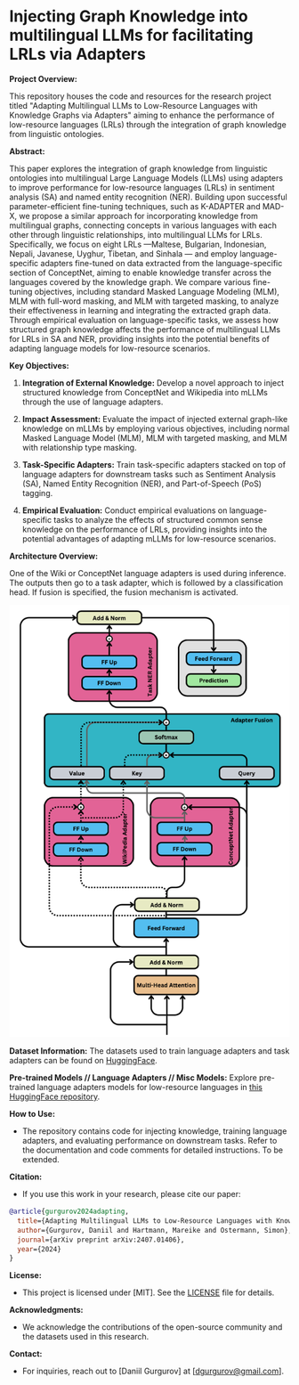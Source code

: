 # Injecting Graph Knowledge into multilingual LLMs for facilitating LRLs via Adapters

**Project Overview:**

This repository houses the code and resources for the research project titled "Adapting Multilingual LLMs to Low-Resource Languages with Knowledge Graphs via Adapters" aiming to enhance the performance of low-resource languages (LRLs) through the integration of graph knowledge from linguistic ontologies.

**Abstract:**

This paper explores the integration of graph knowledge from linguistic ontologies into multilingual Large Language Models (LLMs) using adapters to improve performance for low-resource languages (LRLs) in sentiment analysis (SA) and named entity recognition (NER). Building upon successful parameter-efficient fine-tuning techniques, such as K-ADAPTER and MAD-X, we propose a similar approach for incorporating knowledge from multilingual graphs, connecting concepts in various languages with each other through linguistic relationships, into multilingual LLMs for LRLs. Specifically, we focus on eight LRLs —Maltese, Bulgarian, Indonesian, Nepali, Javanese, Uyghur, Tibetan, and Sinhala — and employ language-specific adapters fine-tuned on data extracted from the language-specific section of ConceptNet, aiming to enable knowledge transfer across the languages covered by the knowledge graph. We compare various fine-tuning objectives, including standard Masked Language Modeling (MLM), MLM with full-word masking, and MLM with targeted masking, to analyze their effectiveness in learning and integrating the extracted graph data. Through empirical evaluation on language-specific tasks, we assess how structured graph knowledge affects the performance of multilingual LLMs for LRLs in SA and NER, providing insights into the potential benefits of adapting language models for low-resource scenarios.

**Key Objectives:**
1. **Integration of External Knowledge:** Develop a novel approach to inject structured knowledge from ConceptNet and Wikipedia into mLLMs through the use of language adapters.
  
2. **Impact Assessment:** Evaluate the impact of injected external graph-like knowledge on mLLMs by employing various objectives, including normal Masked Language Model (MLM), MLM with targeted masking, and MLM with relationship type masking.

3. **Task-Specific Adapters:** Train task-specific adapters stacked on top of language adapters for downstream tasks such as Sentiment Analysis (SA), Named Entity Recognition (NER), and Part-of-Speech (PoS) tagging.

4. **Empirical Evaluation:** Conduct empirical evaluations on language-specific tasks to analyze the effects of structured common sense knowledge on the performance of LRLs, providing insights into the potential advantages of adapting mLLMs for low-resource scenarios.

**Architecture Overview:**

One of the Wiki or ConceptNet language adapters is used during inference. The outputs then go to a task adapter, which is followed by a classification head. If fusion is specified, the fusion mechanism is activated.

<img src="https://github.com/d-gurgurov/Injecting-Commonsense-Knowledge-into-LLMs/blob/main/assets/kallm.png?raw=true" alt="architecture" width="700"/>

**Dataset Information:**
The datasets used to train language adapters and task adapters can be found on [HuggingFace](https://huggingface.co/datasets/DGurgurov).

**Pre-trained Models // Language Adapters // Misc Models:**
Explore pre-trained language adapters models for low-resource languages in [this HuggingFace repository](https://huggingface.co/datasets/DGurgurov/).

**How to Use:**
- The repository contains code for injecting knowledge, training language adapters, and evaluating performance on downstream tasks. Refer to the documentation and code comments for detailed instructions. To be extended.

**Citation:**
- If you use this work in your research, please cite our paper:

```bibtex
@article{gurgurov2024adapting,
  title={Adapting Multilingual LLMs to Low-Resource Languages with Knowledge Graphs via Adapters},
  author={Gurgurov, Daniil and Hartmann, Mareike and Ostermann, Simon},
  journal={arXiv preprint arXiv:2407.01406},
  year={2024}
}
```

**License:**
- This project is licensed under [MIT]. See the [LICENSE](LICENSE) file for details.

**Acknowledgments:**
- We acknowledge the contributions of the open-source community and the datasets used in this research.

**Contact:**
- For inquiries, reach out to [Daniil Gurgurov] at [dgurgurov@gmail.com].
